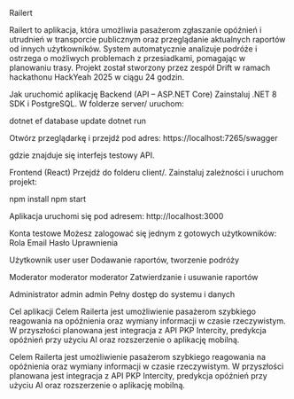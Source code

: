 Railert

Railert to aplikacja, która umożliwia pasażerom zgłaszanie opóźnień i utrudnień w transporcie publicznym oraz przeglądanie aktualnych raportów od innych użytkowników. System automatycznie analizuje podróże i ostrzega o możliwych problemach z przesiadkami, pomagając w planowaniu trasy. Projekt został stworzony przez zespół Drift w ramach hackathonu HackYeah 2025 w ciągu 24 godzin.

Jak uruchomić aplikację
Backend (API – ASP.NET Core)
Zainstaluj .NET 8 SDK i PostgreSQL.
W folderze server/ uruchom:

dotnet ef database update
dotnet run

Otwórz przeglądarkę i przejdź pod adres:
https://localhost:7265/swagger

gdzie znajduje się interfejs testowy API.

Frontend (React)
Przejdź do folderu client/.
Zainstaluj zależności i uruchom projekt:

npm install
npm start

Aplikacja uruchomi się pod adresem:
http://localhost:3000

Konta testowe
Możesz zalogować się jednym z gotowych użytkowników:
Rola	Email	Hasło	Uprawnienia

Użytkownik	user	user	Dodawanie raportów, tworzenie podróży

Moderator	moderator	moderator	Zatwierdzanie i usuwanie raportów

Administrator	admin	admin	Pełny dostęp do systemu i danych

Cel aplikacji
Celem Railerta jest umożliwienie pasażerom szybkiego reagowania na opóźnienia oraz wymiany informacji w czasie rzeczywistym.
W przyszłości planowana jest integracja z API PKP Intercity, predykcja opóźnień przy użyciu AI oraz rozszerzenie o aplikację mobilną.


Celem Railerta jest umożliwienie pasażerom szybkiego reagowania na opóźnienia oraz wymiany informacji w czasie rzeczywistym.
W przyszłości planowana jest integracja z API PKP Intercity, predykcja opóźnień przy użyciu AI oraz rozszerzenie o aplikację mobilną.

